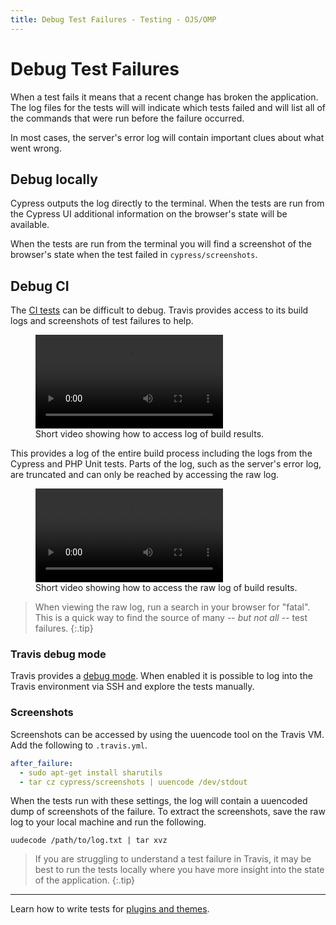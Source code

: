 ```yaml
---
title: Debug Test Failures - Testing - OJS/OMP
---
```


# Debug Test Failures

When a test fails it means that a recent change has broken the application. The log files for the tests will will indicate which tests failed and will list all of the commands that were run before the failure occurred.

In most cases, the server's error log will contain important clues about what went wrong.

## Debug locally

Cypress outputs the log directly to the terminal. When the tests are run from the Cypress UI additional information on the browser's state will be available.

When the tests are run from the terminal you will find a screenshot of the browser's state when the test failed in `cypress/screenshots`.

## Debug CI

The [CI tests](./continuous-integration) can be difficult to debug. Travis provides access to its build logs and screenshots of test failures to help.

<figure class="video_container">
  <video controls="true" allowfullscreen="true">
    <source src="./travis-log.mp4" type="video/mp4">
  </video>
  <figcaption>Short video showing how to access log of build results.</figcaption>
</figure>

This provides a log of the entire build process including the logs from the Cypress and PHP Unit tests. Parts of the log, such as the server's error log, are truncated and can only be reached by accessing the raw log.

<figure class="video_container">
  <video controls="true" allowfullscreen="true">
    <source src="./travis-log-raw.mp4" type="video/mp4">
  </video>
  <figcaption>Short video showing how to access the raw log of build results.</figcaption>
</figure>

> When viewing the raw log, run a search in your browser for "fatal". This is a quick way to find the source of many -- _but not all_ -- test failures.
{:.tip}

### Travis debug mode

Travis provides a [debug mode](https://docs.travis-ci.com/user/running-build-in-debug-mode/). When enabled it is possible to log into the Travis environment via SSH and explore the tests manually.

### Screenshots

Screenshots can be accessed by using the uuencode tool on the Travis VM. Add the following to `.travis.yml`.

```yaml
after_failure:
  - sudo apt-get install sharutils
  - tar cz cypress/screenshots | uuencode /dev/stdout
```

When the tests run with these settings, the log will contain a uuencoded dump of screenshots of the failure. To extract the screenshots, save the raw log to your local machine and run the following.

```
uudecode /path/to/log.txt | tar xvz
```

> If you are struggling to understand a test failure in Travis, it may be best to run the tests locally where you have more insight into the state of the application.
{:.tip}

---

Learn how to write tests for [plugins and themes](./plugins-themes).
